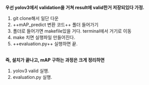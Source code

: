 **우선 yolov3에서 validation을 거쳐 result에 valid한거 저장되있다 가정.**

  1. git clone해서 일단 다운
  2. ++mAP_predict 변환 코드++ 폴더 들어가기
  3. 폴더로 들어가면 makefile있을 거다. terminal에서 거기로 이동
  4. make 치면 실행파일 만들어진다.
  5. ++evaluation.py++ 실행하면 끝.<br><br>

**즉, 설치가 끝나고, mAP 구하는 과정은 크게 정리하면**
   1) yolov3 valid 실행.
   2) evaluation.py 실행.

